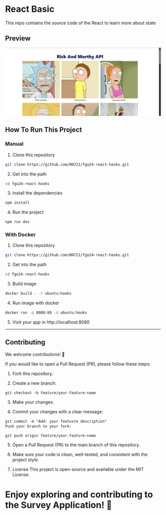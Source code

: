# React Basic

This repo contains the source code of the React to learn more about state

## Preview

![web](image.png)

## How To Run This Project

### Manual

1. Clone this repository

```bash
git clone https://github.com/HN721/fgo24-react-hooks.git
```

2. Get into the path

```bash
cd fgo24-react-hooks
```

3. Install the dependencies

```bash
npm install
```

4. Run the project

```bash
npm run dev
```

### With Docker

1. Clone this repository

```bash
git clone https://github.com/HN721/fgo24-react-hooks.git
```

2. Get into the path

```bash
cd fgo24-react-hooks
```

3. Build image

```bash
docker build . -t ubuntu:hooks
```

4. Run image with docker

```bash
docker run -p 8080:80 -d ubuntu:hooks
```

5. Visit your app in http://localhost:8080

---

## Contributing

We welcome contributions! 🚀

If you would like to open a Pull Request (PR), please follow these steps:

1. Fork this repository.

2. Create a new branch:

```
git checkout -b feature/your-feature-name
```

3. Make your changes.

4. Commit your changes with a clear message:

```
git commit -m "Add: your featusre description"
Push your branch to your fork:
```

```
git push origin feature/your-feature-name
```

5. Open a Pull Request (PR) to the main branch of this repository.

6. Make sure your code is clean, well-tested, and consistent with the project style.

7. License
   This project is open-source and available under the MIT License.

# Enjoy exploring and contributing to the Survey Application! 🎉
